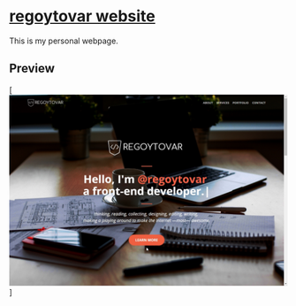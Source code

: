 # [regoytovar website](https://twitter.com/regoytovar)

This is my personal webpage.

## Preview

[![Creative Preview](/img/preview.jpg)]